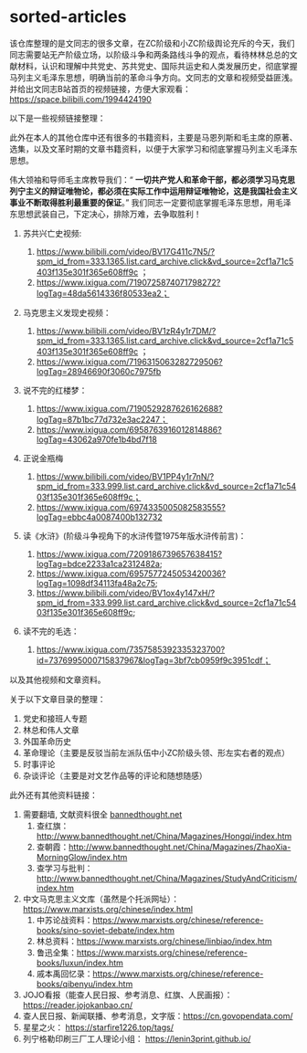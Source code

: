 # sorted-articles

该仓库整理的是文同志的很多文章，在ZC阶级和小ZC阶级舆论充斥的今天，我们同志需要站无产阶级立场，以阶级斗争和两条路线斗争的观点，看待林林总总的文献材料，认识和理解中共党史、苏共党史、国际共运史和人类发展历史，彻底掌握马列主义毛泽东思想，明确当前的革命斗争方向。文同志的文章和视频受益匪浅。并给出文同志B站首页的视频链接，方便大家观看： https://space.bilibili.com/1994424190 

以下是一些视频链接整理：

此外在本人的其他仓库中还有很多的书籍资料，主要是马恩列斯和毛主席的原著、选集，以及文革时期的文章书籍资料，以便于大家学习和彻底掌握马列主义毛泽东思想。

伟大领袖和导师毛主席教导我们：“ **一切共产党人和革命干部，都必须学习马克思列宁主义的辩证唯物论，都必须在实际工作中运用辩证唯物论，这是我国社会主义事业不断取得胜利最重要的保证**。” 我们同志一定要彻底掌握毛泽东思想，用毛泽东思想武装自己，下定决心，排除万难，去争取胜利！

1. 苏共兴亡史视频: 
   1.  https://www.bilibili.com/video/BV17G411c7N5/?spm_id_from=333.1365.list.card_archive.click&vd_source=2cf1a71c5403f135e301f365e608ff9c ；
   2.   https://www.ixigua.com/7190725874071798272?logTag=48da5614336f80533ea2；

2. 马克思主义发现史视频：
   1.  https://www.bilibili.com/video/BV1zR4y1r7DM/?spm_id_from=333.1365.list.card_archive.click&vd_source=2cf1a71c5403f135e301f365e608ff9c ；
   2.  https://www.ixigua.com/7196315063282729506?logTag=28946690f3060c7975fb 

3. 说不完的红楼梦：
   1. https://www.ixigua.com/7190529287626162688?logTag=87b1bc77d732e3ac2247；
   2. https://www.ixigua.com/6958763916012814886?logTag=43062a970fe1b4bd7f18

4. 正说金瓶梅
   1.  https://www.bilibili.com/video/BV1PP4y1r7nN/?spm_id_from=333.999.list.card_archive.click&vd_source=2cf1a71c5403f135e301f365e608ff9c；
   2.  https://www.ixigua.com/6974335005082583555?logTag=ebbc4a0087400b132732

5. 读《水浒》(阶级斗争视角下的水浒传暨1975年版水浒传前言)：
   1. https://www.ixigua.com/7209186739657638415?logTag=bdce2233a1ca2312482a;
   2. https://www.ixigua.com/6957577245053420036?logTag=1098df34113fa48a2c75;
   3. https://www.bilibili.com/video/BV1ox4y147xH/?spm_id_from=333.999.list.card_archive.click&vd_source=2cf1a71c5403f135e301f365e608ff9c;
6. 读不完的毛选：
   1. https://www.ixigua.com/7357585392335323700?id=7376995000715837967&logTag=3bf7cb0959f9c3951cdf；

以及其他视频和文章资料。

关于以下文章目录的整理：

1. 党史和接班人专题
2. 林总和伟人文章
3. 外国革命历史
4. 革命理论（主要是反驳当前左派队伍中小ZC阶级头领、形左实右者的观点）
5. 时事评论
6. 杂谈评论（主要是对文艺作品等的评论和随想随感）

此外还有其他资料链接：

1. 需要翻墙, 文献资料很全 [bannedthought.net](https://bannedthought.net/)
   1. 查红旗：http://www.bannedthought.net/China/Magazines/Hongqi/index.htm
   2. 查朝霞：http://www.bannedthought.net/China/Magazines/ZhaoXia-MorningGlow/index.htm
   3. 查学习与批判：http://www.bannedthought.net/China/Magazines/StudyAndCriticism/index.htm
2. 中文马克思主义文库（虽然是个托派网址）：https://www.marxists.org/chinese/index.html
   1. 中苏论战资料：https://www.marxists.org/chinese/reference-books/sino-soviet-debate/index.htm
   2. 林总资料：https://www.marxists.org/chinese/linbiao/index.htm
   3. 鲁迅全集：https://www.marxists.org/chinese/reference-books/luxun/index.htm
   4. 戚本禹回忆录：https://www.marxists.org/chinese/reference-books/qibenyu/index.htm
3. JOJO看报（能查人民日报、参考消息、红旗、人民画报）：https://reader.jojokanbao.cn/
4. 查人民日报、新闻联播、参考消息，文字版：https://cn.govopendata.com/
5. 星星之火： https://starfire1226.top/tags/
6. 列宁格勒印刷三厂工人理论小组： https://lenin3print.github.io/